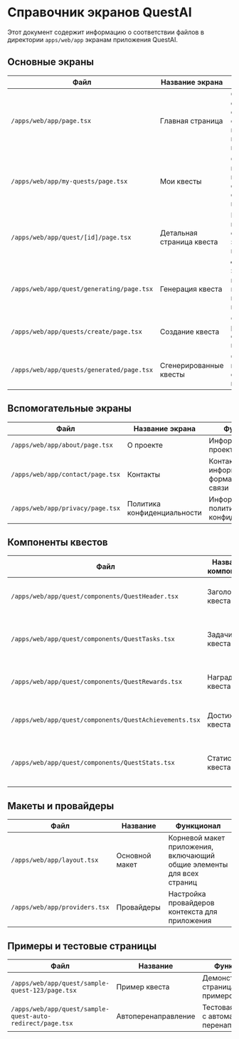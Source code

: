 # Справочник экранов QuestAI

Этот документ содержит информацию о соответствии файлов в директории `apps/web/app` экранам приложения QuestAI.

## Основные экраны

| Файл | Название экрана | Функционал |
|------|----------------|------------|
| `/apps/web/app/page.tsx` | Главная страница | Основная страница с формой создания квеста и примерами квестов |
| `/apps/web/app/my-quests/page.tsx` | Мои квесты | Список квестов пользователя с фильтрацией и поиском |
| `/apps/web/app/quest/[id]/page.tsx` | Детальная страница квеста | Просмотр информации о квесте, задачах, наградах и достижениях |
| `/apps/web/app/quest/generating/page.tsx` | Генерация квеста | Экран процесса генерации квеста с помощью AI |
| `/apps/web/app/quests/create/page.tsx` | Создание квеста | Форма для ручного создания квеста |
| `/apps/web/app/quests/generated/page.tsx` | Сгенерированные квесты | Список квестов, созданных с помощью AI |

## Вспомогательные экраны

| Файл | Название экрана | Функционал |
|------|----------------|------------|
| `/apps/web/app/about/page.tsx` | О проекте | Информация о проекте QuestAI |
| `/apps/web/app/contact/page.tsx` | Контакты | Контактная информация и форма обратной связи |
| `/apps/web/app/privacy/page.tsx` | Политика конфиденциальности | Информация о политике конфиденциальности |

## Компоненты квестов

| Файл | Название компонента | Функционал |
|------|-------------------|------------|
| `/apps/web/app/quest/components/QuestHeader.tsx` | Заголовок квеста | Отображение основной информации о квесте |
| `/apps/web/app/quest/components/QuestTasks.tsx` | Задачи квеста | Список задач квеста с возможностью отметки выполнения |
| `/apps/web/app/quest/components/QuestRewards.tsx` | Награды квеста | Отображение наград за выполнение квеста |
| `/apps/web/app/quest/components/QuestAchievements.tsx` | Достижения квеста | Отображение достижений, связанных с квестом |
| `/apps/web/app/quest/components/QuestStats.tsx` | Статистика квеста | Боковая панель со статистикой прохождения квеста |

## Макеты и провайдеры

| Файл | Название | Функционал |
|------|----------|------------|
| `/apps/web/app/layout.tsx` | Основной макет | Корневой макет приложения, включающий общие элементы для всех страниц |
| `/apps/web/app/providers.tsx` | Провайдеры | Настройка провайдеров контекста для приложения |

## Примеры и тестовые страницы

| Файл | Название | Функционал |
|------|----------|------------|
| `/apps/web/app/quest/sample-quest-123/page.tsx` | Пример квеста | Демонстрационная страница с примером квеста |
| `/apps/web/app/quest/sample-quest-auto-redirect/page.tsx` | Автоперенаправление | Тестовая страница с автоматическим перенаправлением |
